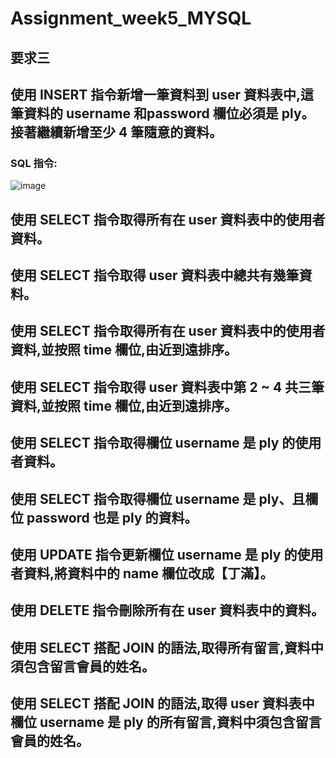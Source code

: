 # Assignment_week5_MYSQL
## 要求三
## 使用 INSERT 指令新增一筆資料到 user 資料表中,這筆資料的 username 和password 欄位必須是 ply。接著繼續新增至少 4 筆隨意的資料。
### SQL 指令: 
![image]()
## 使用 SELECT 指令取得所有在 user 資料表中的使用者資料。

## 使用 SELECT 指令取得 user 資料表中總共有幾筆資料。

## 使用 SELECT 指令取得所有在 user 資料表中的使用者資料,並按照 time 欄位,由近到遠排序。

## 使用 SELECT 指令取得 user 資料表中第 2 ~ 4 共三筆資料,並按照 time 欄位,由近到遠排序。

## 使用 SELECT 指令取得欄位 username 是 ply 的使用者資料。

## 使用 SELECT 指令取得欄位 username 是 ply、且欄位 password 也是 ply 的資料。

## 使用 UPDATE 指令更新欄位 username 是 ply 的使用者資料,將資料中的 name 欄位改成【丁滿】。

## 使用 DELETE 指令刪除所有在 user 資料表中的資料。

## 使用 SELECT 搭配 JOIN 的語法,取得所有留言,資料中須包含留言會員的姓名。

## 使用 SELECT 搭配 JOIN 的語法,取得 user 資料表中欄位 username 是 ply 的所有留言,資料中須包含留言會員的姓名。

